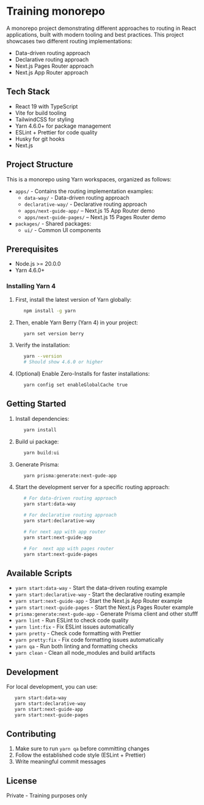 # Training monorepo

A monorepo project demonstrating different approaches to routing in React applications, built with modern tooling and best practices. This project showcases two different routing implementations:

- Data-driven routing approach
- Declarative routing approach
- Next.js Pages Router approach
- Next.js App Router approach

## Tech Stack

- React 19 with TypeScript
- Vite for build tooling
- TailwindCSS for styling
- Yarn 4.6.0+ for package management
- ESLint + Prettier for code quality
- Husky for git hooks
- Next.js

## Project Structure

This is a monorepo using Yarn workspaces, organized as follows:

- `apps/` - Contains the routing implementation examples:
  - `data-way/` - Data-driven routing approach
  - `declarative-way/` - Declarative routing approach
  - `apps/next-guide-app/` – Next.js 15 App Router demo
  - `apps/next-guide-pages/` – Next.js 15 Pages Router demo
- `packages/` - Shared packages:
  - `ui/` - Common UI components

## Prerequisites

- Node.js >= 20.0.0
- Yarn 4.6.0+

### Installing Yarn 4

1. First, install the latest version of Yarn globally:

   ```bash
      npm install -g yarn
   ```

2. Then, enable Yarn Berry (Yarn 4) in your project:

   ```bash
      yarn set version berry
   ```

3. Verify the installation:

   ```bash
      yarn --version
      # Should show 4.6.0 or higher
   ```

4. (Optional) Enable Zero-Installs for faster installations:
   ```bash
      yarn config set enableGlobalCache true
   ```

## Getting Started

1. Install dependencies:

   ```bash
      yarn install
   ```

2. Build ui package:

   ```bash
      yarn build:ui
   ```

3. Generate Prisma:

   ```bash
      yarn prisma:generate:next-gude-app
   ```

4. Start the development server for a specific routing approach:

   ```bash
      # For data-driven routing approach
      yarn start:data-way

      # For declarative routing approach
      yarn start:declarative-way

      # For next app with app router
      yarn start:next-guide-app

      # For  next app with pages router
      yarn start:next-guide-pages
   ```

## Available Scripts

- `yarn start:data-way` - Start the data-driven routing example
- `yarn start:declarative-way` - Start the declarative routing example
- `yarn start:next-guide-app` - Start the Next.js App Router example
- `yarn start:next-guide-pages` - Start the Next.js Pages Router example
- `prisma:generate:next-gude-app` - Generate Prisma client and other stufff
- `yarn lint` - Run ESLint to check code quality
- `yarn lint:fix` - Fix ESLint issues automatically
- `yarn pretty` - Check code formatting with Prettier
- `yarn pretty:fix` - Fix code formatting issues automatically
- `yarn qa` - Run both linting and formatting checks
- `yarn clean` - Clean all node_modules and build artifacts

## Development

For local development, you can use:

```bash
   yarn start:data-way
   yarn start:declarative-way
   yarn start:next-guide-app
   yarn start:next-guide-pages
```

## Contributing

1. Make sure to run `yarn qa` before committing changes
2. Follow the established code style (ESLint + Prettier)
3. Write meaningful commit messages

## License

Private - Training purposes only
